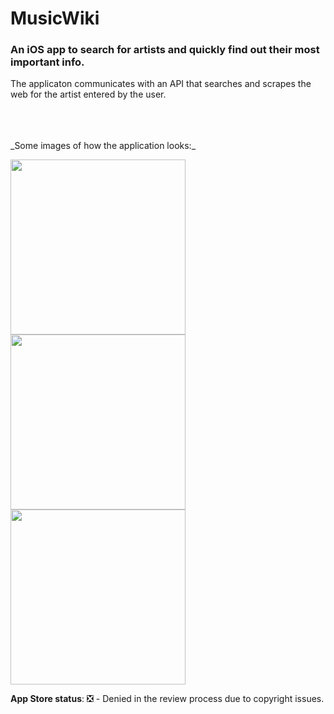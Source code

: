 # MusicWiki 

### An iOS app to search for artists and quickly find out their most important info.

The applicaton communicates with an API that searches and scrapes the web for the artist entered by the user.
  
</br>
</br>
</br>
_Some images of how the application looks:_

<img src="https://github.com/bartekspitza/musicwiki/blob/master/assets/Home5.5-inch---Screen-05.png" width="280"> <img src="https://github.com/bartekspitza/musicwiki/blob/master/assets/Artist5.5-inch---Screen-05.png" width="280"> <img src="https://github.com/bartekspitza/musicwiki/blob/master/assets/Artist-desc5.5-inch---Screen-05.png" width="280">

  
  
  

**App Store status**:
❎ - Denied in the review process due to copyright issues.

